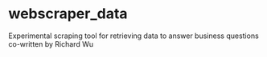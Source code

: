 # webscraper_data
 Experimental scraping tool for retrieving data to answer business questions co-written by Richard Wu
